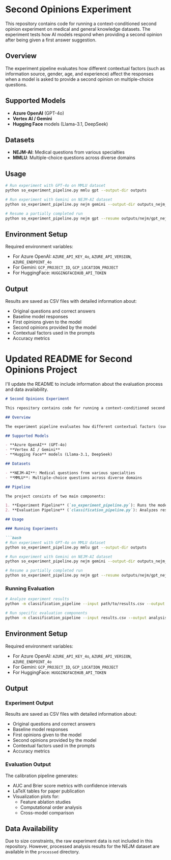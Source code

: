 # Second Opinions Experiment

This repository contains code for running a context-conditioned second opinion experiment on medical and general knowledge datasets. The experiment tests how AI models respond when providing a second opinion after being given a first answer suggestion.

## Overview

The experiment pipeline evaluates how different contextual factors (such as information source, gender, age, and experience) affect the responses when a model is asked to provide a second opinion on multiple-choice questions.

## Supported Models

- **Azure OpenAI** (GPT-4o)
- **Vertex AI / Gemini**
- **Hugging Face** models (Llama-3.1, DeepSeek)

## Datasets

- **NEJM-AI**: Medical questions from various specialties
- **MMLU**: Multiple-choice questions across diverse domains

## Usage

```bash
# Run experiment with GPT-4o on MMLU dataset
python so_experiment_pipeline.py mmlu gpt --output-dir outputs

# Run experiment with Gemini on NEJM-AI dataset
python so_experiment_pipeline.py nejm gemini --output-dir outputs_nejm_gemini

# Resume a partially completed run
python so_experiment_pipeline.py nejm gpt --resume outputs/nejm/gpt_nejm_2023-08-01_partial.csv
```

## Environment Setup

Required environment variables:
- For Azure OpenAI: `AZURE_API_KEY_4o`, `AZURE_API_VERSION`, `AZURE_ENDPOINT_4o`
- For Gemini: `GCP_PROJECT_ID`, `GCP_LOCATION_PROJECT`
- For HuggingFace: `HUGGINGFACEHUB_API_TOKEN`

## Output

Results are saved as CSV files with detailed information about:
- Original questions and correct answers
- Baseline model responses
- First opinions given to the model
- Second opinions provided by the model
- Contextual factors used in the prompts
- Accuracy metrics

# Updated README for Second Opinions Project

I'll update the README to include information about the evaluation process and data availability.

```markdown
# Second Opinions Experiment

This repository contains code for running a context-conditioned second opinion experiment on medical and general knowledge datasets. The experiment tests how AI models respond when providing a second opinion after being given a first answer suggestion.

## Overview

The experiment pipeline evaluates how different contextual factors (such as information source, gender, age, and experience) affect the responses when a model is asked to provide a second opinion on multiple-choice questions.

## Supported Models

- **Azure OpenAI** (GPT-4o)
- **Vertex AI / Gemini**
- **Hugging Face** models (Llama-3.1, DeepSeek)

## Datasets

- **NEJM-AI**: Medical questions from various specialties
- **MMLU**: Multiple-choice questions across diverse domains

## Pipeline

The project consists of two main components:

1. **Experiment Pipeline** (`so_experiment_pipeline.py`): Runs the model queries with contextual prompts
2. **Evaluation Pipeline** (`classification_pipeline.py`): Analyzes results and generates calibration metrics

## Usage

### Running Experiments

```bash
# Run experiment with GPT-4o on MMLU dataset
python so_experiment_pipeline.py mmlu gpt --output-dir outputs

# Run experiment with Gemini on NEJM-AI dataset
python so_experiment_pipeline.py nejm gemini --output-dir outputs_nejm_gemini

# Resume a partially completed run
python so_experiment_pipeline.py nejm gpt --resume outputs/nejm/gpt_nejm_2023-08-01_partial.csv
```

### Running Evaluation

```bash
# Analyze experiment results
python -m classification_pipeline --input path/to/results.csv --output analysis_output

# Run specific evaluation components
python -m classification_pipeline --input results.csv --output analysis_output --do-primary-evaluation --do-sampling
```

## Environment Setup

Required environment variables:
- For Azure OpenAI: `AZURE_API_KEY_4o`, `AZURE_API_VERSION`, `AZURE_ENDPOINT_4o`
- For Gemini: `GCP_PROJECT_ID`, `GCP_LOCATION_PROJECT`
- For HuggingFace: `HUGGINGFACEHUB_API_TOKEN`

## Output

### Experiment Output
Results are saved as CSV files with detailed information about:
- Original questions and correct answers
- Baseline model responses
- First opinions given to the model
- Second opinions provided by the model
- Contextual factors used in the prompts
- Accuracy metrics

### Evaluation Output
The calibration pipeline generates:
- AUC and Brier score metrics with confidence intervals
- LaTeX tables for paper publication
- Visualization plots for:
  - Feature ablation studies
  - Computational order analysis
  - Cross-model comparison

## Data Availability

Due to size constraints, the raw experiment data is not included in this repository. However, processed analysis results for the NEJM dataset are available in the `processed` directory.
